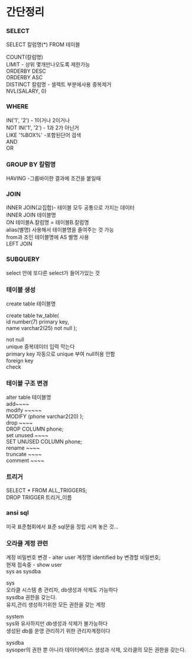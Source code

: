 # 간단정리

### SELECT
SELECT 칼럼명(*) FROM 테이블   

COUNT(칼럼명)  
LIMIT - 상위 몇개만나오도록 제한가능  
ORDERBY DESC  
ORDERBY ASC  
DISTINCT 칼럼명 - 셀렉트 부분에사용 중복제거  
NVL(SALARY, 0)

### WHERE

IN('1', '2') - 1이거나 2이거나  
NOT IN('1', '2') - 1과 2가 아닌거  
LIKE '%BOX%' -포함된단어 검색  
AND   
OR  

### GROUP BY 칼럼명
HAVING -그룹바이한 결과에 조건을 붙일때  

### JOIN

INNER JOIN(교집합)- 테이블 모두 공통으로 가지는 데이터  
INNER JOIN 테이블명  
ON 테이블A.칼럼명 = 테이블B.칼럼명  
alias(별명) 사용해서 테이블명을 줄여주는 것 가능  
from과 조인 테이블명에 AS 별명 사용  
LEFT JOIN


### SUBQUERY
select 안에 또다른 select가 들어가있는 것


### 테이블 생성
create table 테이블명  

create table tw_table(  
id number(7) primary key,  
name varchar2(25) not null );  

not null   
unique 중복데이터 입력 막는다  
primary key 자동으로 unique 부여 null허용 안함  
foreign key   
check  

### 테이블 구조 변경  
alter table 테이블명  
add~~~~  
modify ~~~~~  
MODIFY (phone varchar2(20) );  
drop ~~~~    
DROP COLUMN phone;  
set unused ~~~~  
SET UNUSED  COLUMN phone;  
rename ~~~~  
truncate ~~~~  
comment ~~~~  

### 트리거
SELECT * FROM ALL_TRIGGERS;  
DROP TRIGGER 트리거_이름


### ansi sql
미국 표준협회에서 표준 sql문을 정립 시켜 놓은 것...



### 오라클 계정 관련
계정 비밀번호 변경 - alter user 계정명 identified by 변경할 비밀번호;  
현재 접속중 - show user  
sys as sysdba  

sys  
오라클 시스템 총 관리자, db생성과 삭제도 가능하다  
sysdba 권한을 갖는다.  
유지,관리 생성하기위한 모든 권한을 갖는 계정  

system  
sys와 유사하지만 db생성과 삭제가 불가능하다  
생성된 db를 운영 관리하기 위한 관리자계정이다  

sysdba  
sysoper의 권한 뿐 아니라 데이터베이스 생성과 삭제, 오라클의 모든 권한을 갖는다.  

